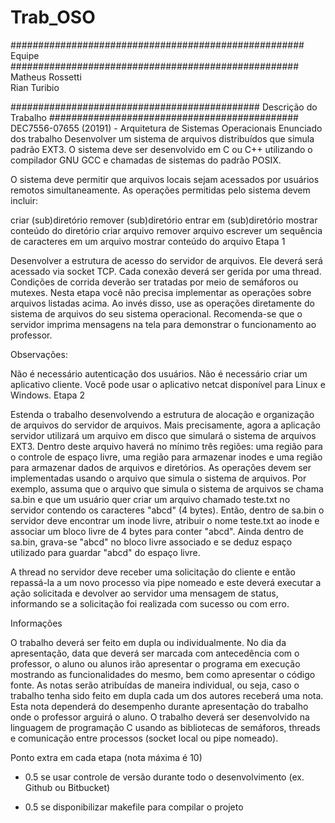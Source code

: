# Trab_OSO
##################################################### Equipe ####################################################
Matheus Rossetti    
Rian Turibio

############################################# Descrição do Trabalho #############################################
DEC7556-07655 (20191) - Arquitetura de Sistemas Operacionais
Enunciado dos trabalho
Desenvolver um sistema de arquivos distribuídos que simula padrão EXT3. O sistema deve ser desenvolvido em C ou C++ utilizando o compilador GNU GCC e chamadas de sistemas do padrão POSIX. 

O sistema deve permitir que arquivos locais sejam acessados por usuários remotos simultaneamente. As operações permitidas pelo sistema devem incluir:

criar (sub)diretório
remover (sub)diretório
entrar em (sub)diretório
mostrar conteúdo do diretório
criar arquivo 
remover arquivo
escrever um sequência de caracteres em um arquivo
mostrar conteúdo do arquivo
Etapa 1

Desenvolver a estrutura de acesso do servidor de arquivos. Ele deverá será acessado via socket TCP. Cada conexão deverá ser gerida por uma thread. Condições de corrida deverão ser tratadas por meio de semáforos ou mutexes. Nesta etapa você não precisa implementar as operações sobre arquivos listadas acima. Ao invés disso, use as operações diretamente do sistema de arquivos do seu sistema operacional. Recomenda-se que o servidor imprima mensagens na tela para demonstrar o funcionamento ao professor.

Observações:

Não é necessário autenticação dos usuários.
Não é necessário criar um aplicativo cliente. Você pode usar o aplicativo netcat disponível para Linux e Windows.
Etapa 2

Estenda o trabalho desenvolvendo a estrutura de alocação e organização de arquivos do servidor de arquivos. Mais precisamente, agora a aplicação servidor utilizará um arquivo em disco que simulará o sistema de arquivos EXT3. Dentro deste arquivo haverá no mínimo três regiões: uma região para o controle de espaço livre, uma região para armazenar inodes e uma região para armazenar dados de arquivos e diretórios. As operações devem ser implementadas usando o arquivo que simula o sistema de arquivos. Por exemplo, assuma que o arquivo que simula o sistema de arquivos se chama sa.bin e que um usuário quer criar um arquivo chamado teste.txt no servidor contendo os caracteres "abcd" (4 bytes). Então, dentro de sa.bin o servidor deve encontrar um inode livre, atribuir o nome teste.txt ao inode e associar um bloco livre de 4 bytes para conter "abcd". Ainda dentro de sa.bin, grava-se "abcd" no bloco livre associado e se deduz espaço utilizado para guardar "abcd" do espaço livre.

A thread no servidor deve receber uma solicitação do cliente e então repassá-la a um novo processo via pipe nomeado e este deverá executar a ação solicitada e devolver ao servidor uma mensagem de status, informando se a solicitação foi realizada com sucesso ou com erro.

Informações

O trabalho deverá ser feito em dupla ou individualmente. No dia da apresentação, data que deverá ser marcada com antecedência com o professor, o aluno ou alunos irão apresentar o programa em execução mostrando as funcionalidades do mesmo, bem como apresentar o código fonte. As notas serão atribuídas de maneira individual, ou seja, caso o trabalho tenha sido feito em dupla cada um dos autores receberá uma nota. Esta nota dependerá do desempenho durante apresentação do trabalho onde o professor arguirá o aluno. O trabalho deverá ser desenvolvido na linguagem de programação C usando as bibliotecas de semáforos, threads e comunicação entre processos (socket local ou pipe nomeado). 

Ponto extra em cada etapa (nota máxima é 10)

+ 0.5 se usar controle de versão durante todo o desenvolvimento (ex. Github ou Bitbucket)

+ 0.5 se disponibilizar makefile para compilar o projeto
